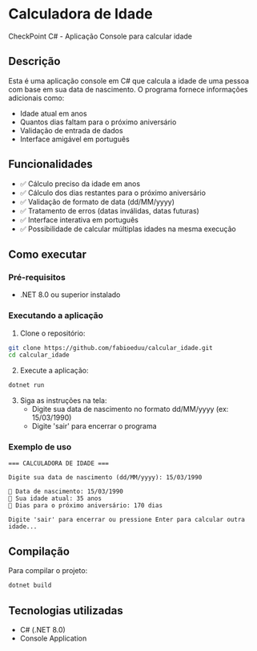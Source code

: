 # Calculadora de Idade

CheckPoint C# - Aplicação Console para calcular idade

## Descrição

Esta é uma aplicação console em C# que calcula a idade de uma pessoa com base em sua data de nascimento. O programa fornece informações adicionais como:

- Idade atual em anos
- Quantos dias faltam para o próximo aniversário
- Validação de entrada de dados
- Interface amigável em português

## Funcionalidades

- ✅ Cálculo preciso da idade em anos
- ✅ Cálculo dos dias restantes para o próximo aniversário
- ✅ Validação de formato de data (dd/MM/yyyy)
- ✅ Tratamento de erros (datas inválidas, datas futuras)
- ✅ Interface interativa em português
- ✅ Possibilidade de calcular múltiplas idades na mesma execução

## Como executar

### Pré-requisitos
- .NET 8.0 ou superior instalado

### Executando a aplicação

1. Clone o repositório:
```bash
git clone https://github.com/fabioeduu/calcular_idade.git
cd calcular_idade
```

2. Execute a aplicação:
```bash
dotnet run
```

3. Siga as instruções na tela:
   - Digite sua data de nascimento no formato dd/MM/yyyy (ex: 15/03/1990)
   - Digite 'sair' para encerrar o programa

### Exemplo de uso

```
=== CALCULADORA DE IDADE ===

Digite sua data de nascimento (dd/MM/yyyy): 15/03/1990

📅 Data de nascimento: 15/03/1990
🎂 Sua idade atual: 35 anos
🎉 Dias para o próximo aniversário: 170 dias

Digite 'sair' para encerrar ou pressione Enter para calcular outra idade...
```

## Compilação

Para compilar o projeto:
```bash
dotnet build
```

## Tecnologias utilizadas

- C# (.NET 8.0)
- Console Application
